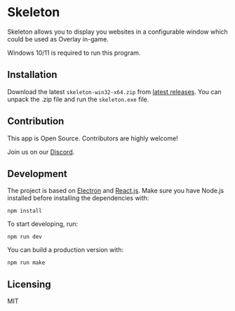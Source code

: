 # Skeleton

Skeleton allows you to display you websites in a configurable window which could be used as Overlay in-game.

Windows 10/11 is required to run this program.

## Installation

Download the latest `skeleton-win32-x64.zip` from [latest releases](https://github.com/lmachens/skeleton/releases). You can unpack the .zip file and run the `skeleton.exe` file.

## Contribution

This app is Open Source. Contributors are highly welcome!

Join us on our [Discord](https://discord.gg/shrGavf7).

## Development

The project is based on [Electron](https://www.electronjs.org/) and [React.js](https://reactjs.org/).
Make sure you have Node.js installed before installing the dependencies with:

```
npm install
```

To start developing, run:

```
npm run dev
```

You can build a production version with:

```
npm run make
```

## Licensing

MIT
